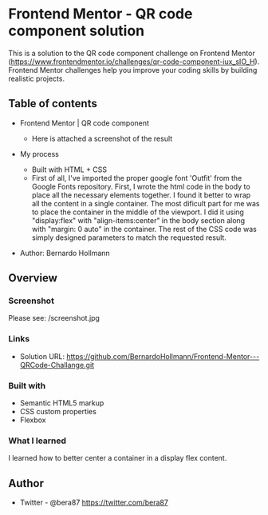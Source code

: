 # Frontend Mentor - QR code component solution

This is a solution to the QR code component challenge on Frontend Mentor (https://www.frontendmentor.io/challenges/qr-code-component-iux_sIO_H). Frontend Mentor challenges help you improve your coding skills by building realistic projects. 

## Table of contents

- Frontend Mentor | QR code component
  - Here is attached a screenshot of the result

- My process
  - Built with HTML + CSS
  - First of all, I've imported the proper google font 'Outfit' from the Google Fonts repository. First, I wrote the html code in the body to place all the necessary elements together. I found it better to wrap all the content in a single container. The most dificult part for me was to place the container in the middle of the viewport. I did it using "display:flex" with "align-items:center" in the body section along with "margin: 0 auto" in the container. The rest of the CSS code was simply designed parameters to match the requested result.

- Author: Bernardo Hollmann

## Overview

### Screenshot

Please see: /screenshot.jpg

### Links

- Solution URL: https://github.com/BernardoHollmann/Frontend-Mentor---QRCode-Challange.git

### Built with

- Semantic HTML5 markup
- CSS custom properties
- Flexbox

### What I learned
I learned how to better center a container in a display flex content.

## Author

- Twitter - @bera87 https://twitter.com/bera87
